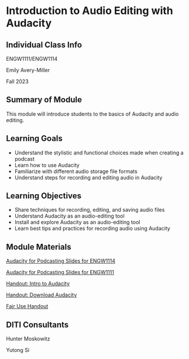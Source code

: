 <h1>Introduction to Audio Editing with Audacity</h1>
<h2>Individual Class Info</h2>

ENGW1111/ENGW1114

Emily Avery-Miller 

Fall 2023

<h2>Summary of Module</h2>

This module will introduce students to the basics of Audacity and audio editing.

<h2>Learning Goals</h2>

* Understand the stylistic and functional choices made when creating a podcast
* Learn how to use Audacity
* Familiarize with different audio storage file formats
* Understand steps for recording and editing audio in Audacity

<h2>Learning Objectives</h2>

* Share techniques for recording, editing, and saving audio files  
* Understand Audacity as an audio-editing tool
* Install and explore Audacity as an audio-editing tool
* Learn best tips and practices for recording audio using Audacity 

<h2>Module Materials</h2>

[Audacity for Podcasting Slides for ENGW1114](https://github.com/NULabNortheastern/digitalassignmentshowcase/blob/main/audio-editing_podcasting/fa23-avery_miller-engw1111-audacity/Emily-Miller-AudacitySlides-ENGW1114.pdf)

[Audacity for Podcasting Slides for ENGW1111](https://github.com/NULabNortheastern/digitalassignmentshowcase/blob/main/audio-editing_podcasting/fa23-avery_miller-engw1111-audacity/Emily-Miller-AudacitySlides-ENGW1111.pdf)

[Handout: Intro to Audacity](https://github.com/NULabNortheastern/digitalassignmentshowcase/blob/main/audio-editing_podcasting/fa23-avery_miller-engw1111-audacity/handout-intro_to_audacity.pdf)

[Handout: Download Audacity](https://github.com/NULabNortheastern/digitalassignmentshowcase/blob/main/audio-editing_podcasting/fa23-avery_miller-engw1111-audacity/handout-install_audacity.pdf)

[Fair Use Handout](https://github.com/NULabNortheastern/digitalassignmentshowcase/blob/main/audio-editing_podcasting/fa23-avery_miller-engw1111-audacity/Copyright-fair-use-handout.pdf)

<h2>DITI Consultants</h2>

Hunter Moskowitz

Yutong Si





